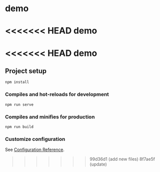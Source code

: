 # demo
<<<<<<< HEAD
demo
=======
<<<<<<< HEAD
demo
=======

## Project setup
```
npm install
```

### Compiles and hot-reloads for development
```
npm run serve
```

### Compiles and minifies for production
```
npm run build
```

### Customize configuration
See [Configuration Reference](https://cli.vuejs.org/config/).
>>>>>>> 99d36d1 (add new files)
>>>>>>> 8f7ae5f (update)
